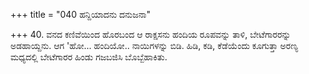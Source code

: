 +++
title = "040 ಹನ್ದಿಯಾದನು ದನುಜನಾ"

+++
40. ವನದ ಕಣಿವೆಯಿಂದ ಹೊರಬಂದ ಆ ರಾಕ್ಷಸನು ಹಂದಿಯ ರೂಪವನ್ನು ತಾಳಿ, ಬೇಟೆಗಾರರನ್ನು ಅಡಹಾಯ್ದನು. ಆಗ 'ಹೋ... ಹಂದಿಯೋ.. ನಾಯಿಗಳನ್ನು ಬಿಡಿ. ಹಿಡಿ, ಕಡಿ, ಕೆಡೆಯೆಂದು ಕೂಗುತ್ತಾ ಅರಣ್ಯ ಮಧ್ಯದಲ್ಲಿ ಬೇಟೆಗಾರರ ಹಿಂಡು ಗಜಬಜಿಸಿ ಬೊಬ್ಬೆಹಾಕಿತು.